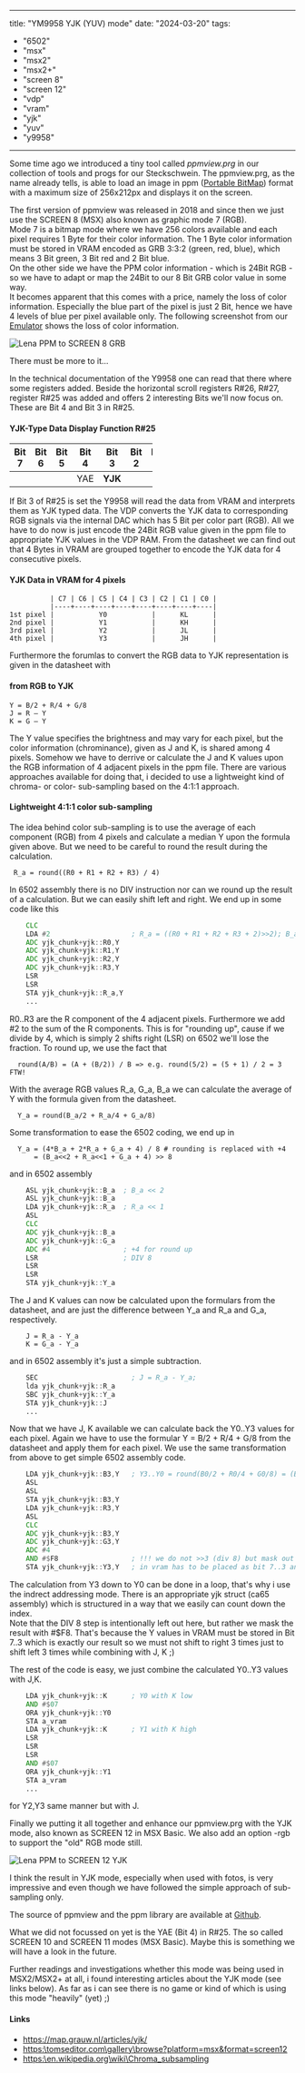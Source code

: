 
---
title: "YM9958 YJK (YUV) mode"
date: "2024-03-20"
tags:
  - "6502"
  - "msx"
  - "msx2"
  - "msx2+"
  - "screen 8"
  - "screen 12"
  - "vdp"
  - "vram"
  - "yjk"
  - "yuv"
  - "y9958"
---
Some time ago we introduced a tiny tool called _ppmview.prg_ in our collection of tools and progs for our Steckschwein. The ppmview.prg, as the name already tells, is able to load an image in ppm ([Portable BitMap](https://en.wikipedia.org/wiki/Netpbm)) format with a maximum size of 256x212px and displays it on the screen.

The first version of ppmview was released in 2018 and since then we just use the SCREEN 8 (MSX) also known as graphic mode 7 (RGB).<br>
Mode 7 is a bitmap mode where we have 256 colors available and each pixel requires 1 Byte for their color information.
The 1 Byte color information must be stored in VRAM encoded as GRB 3:3:2 (green, red, blue), which means 3 Bit green, 3 Bit red and 2 Bit blue. <br>
On the other side we have the PPM color information - which is 24Bit RGB - so we have to adapt or map the 24Bit to our 8 Bit GRB color value in some way.<br>
It becomes apparent that this comes with a price, namely the loss of color information. Especially the blue part of the pixel is just 2 Bit, hence we have 4 levels of blue per pixel available  only.
The following screenshot from our [Emulator](https://github.com/Steckschwein/steckschwein-emulator/) shows the loss of color information.

![Lena PPM to SCREEN 8 GRB](/post/2024/03/Y9958_yjk_mode.rgb.png)

There must be more to it...

In the technical documentation of the Y9958 one can read that there where some registers added. Beside the horizontal scroll registers R#26, R#27, register R#25 was added and offers 2 interesting Bits we'll now focus on. These are Bit 4 and Bit 3 in R#25.


#### YJK-Type Data Display Function R#25
<div style="width:50%; text-align:center;">

| Bit 7 | Bit 6 | Bit 5 | Bit 4 | Bit 3 | Bit 2 | Bit 1 | Bit 0 |
| ----- | ----- | ----- | ----- | ----- | ----- | ----- | ----- |
|  |  |  | YAE | **YJK** |  |  |  |
</div>

If Bit 3 of R#25 is set the Y9958 will read the data from VRAM and interprets them as YJK typed data. The VDP converts the YJK data to corresponding RGB signals via the internal DAC which has 5 Bit per color part (RGB).
All we have to do now is just encode the 24Bit RGB value given in the ppm file to appropriate YJK values in the VDP RAM. From the datasheet we can find out that 4 Bytes in VRAM are grouped together to encode the YJK data for 4 consecutive pixels.

#### YJK Data in VRAM for 4 pixels

```
          | C7 | C6 | C5 | C4 | C3 | C2 | C1 | C0 |
          |----+----+----+----+----+----+----+----|
1st pixel |           Y0           |      KL      |
2nd pixel |           Y1           |      KH      |
3rd pixel |           Y2           |      JL      |
4th pixel |           Y3           |      JH      |
```

Furthermore the forumlas to convert the RGB data to YJK representation is given in the datasheet with

#### from RGB to YJK
```
Y = B/2 + R/4 + G/8
J = R – Y
K = G – Y
```

The Y value specifies the brightness and may vary for each pixel, but the color information (chrominance), given as J and K, is shared among 4 pixels.
Somehow we have to derrive or calculate the J and K values upon the RGB information of 4 adjacent pixels in the ppm file. There are various approaches available for doing that,
i decided to use a lightweight kind of chroma- or color- sub-sampling based on the 4:1:1 approach.

#### Lightweight 4:1:1 color sub-sampling

The idea behind color sub-sampling is to use the average of each component (RGB) from 4 pixels and calculate a median Y upon the formula given above. But we need to be careful to round the result during the calculation.

```
 R_a = round((R0 + R1 + R2 + R3) / 4)
```

In 6502 assembly there is no DIV instruction nor can we round up the result of a calculation. But we can easily shift left and right. We end up in some code like this

```asm
    CLC
    LDA #2                    ; R_a = ((R0 + R1 + R2 + R3 + 2)>>2); B_a, G_a same manner
    ADC yjk_chunk+yjk::R0,Y
    ADC yjk_chunk+yjk::R1,Y
    ADC yjk_chunk+yjk::R2,Y
    ADC yjk_chunk+yjk::R3,Y
    LSR
    LSR
    STA yjk_chunk+yjk::R_a,Y
    ...
```
R0..R3 are the R component of the 4 adjacent pixels. Furthermore we add #2 to the sum of the R components. This is for "rounding up", cause if we divide by 4, which is simply 2 shifts right (LSR) on 6502 we'll lose the fraction. To round up, we use the fact that

```
  round(A/B) = (A + (B/2)) / B => e.g. round(5/2) = (5 + 1) / 2 = 3 FTW!
```

With the average RGB values R_a, G_a, B_a we can calculate the average of Y with the formula given from the datasheet.

```
  Y_a = round(B_a/2 + R_a/4 + G_a/8)
```

Some transformation to ease the 6502 coding, we end up in

```
  Y_a = (4*B_a + 2*R_a + G_a + 4) / 8 # rounding is replaced with +4
      = (B_a<<2 + R_a<<1 + G_a + 4) >> 8
```

and in 6502 assembly

```asm
    ASL yjk_chunk+yjk::B_a  ; B_a << 2
    ASL yjk_chunk+yjk::B_a
    LDA yjk_chunk+yjk::R_a  ; R_a << 1
    ASL
    CLC
    ADC yjk_chunk+yjk::B_a
    ADC yjk_chunk+yjk::G_a
    ADC #4                  ; +4 for round up
    LSR                     ; DIV 8
    LSR
    LSR
    STA yjk_chunk+yjk::Y_a
```

The J and K values can now be calculated upon the formulars from the datasheet, and are just the difference between Y_a and R_a and G_a, respectively.

```
    J = R_a - Y_a
    K = G_a - Y_a
```

and in 6502 assembly it's just a simple subtraction.

```asm
    SEC                       ; J = R_a - Y_a;
    lda yjk_chunk+yjk::R_a
    SBC yjk_chunk+yjk::Y_a
    STA yjk_chunk+yjk::J
    ...
```

Now that we have J, K available we can calculate back the Y0..Y3 values for each pixel. Again we have to use the formular Y = B/2 + R/4 + G/8 from the datasheet and apply them for each pixel.
We use the same transformation from above to get simple 6502 assembly code.

```asm
    LDA yjk_chunk+yjk::B3,Y   ; Y3..Y0 = round(B0/2 + R0/4 + G0/8) = (B0<<2 + R0<<1 + G + 4) >> 3
    ASL
    ASL
    STA yjk_chunk+yjk::B3,Y
    LDA yjk_chunk+yjk::R3,Y
    ASL
    CLC
    ADC yjk_chunk+yjk::B3,Y
    ADC yjk_chunk+yjk::G3,Y
    ADC #4
    AND #$F8                  ; !!! we do not >>3 (div 8) but mask out bit 2..0 since the y value
    STA yjk_chunk+yjk::Y3,Y   ; in vram has to be placed as bit 7..3 and bit 2..0 are the k/j component
```
The calculation from Y3 down to Y0 can be done in a loop, that's why i use the indrect addressing mode. There is an appropriate yjk struct (ca65 assembly) which is structured in a way that we easily can count down the index. <br>
Note that the DIV 8 step is intentionally left out here, but rather we mask the result with #$F8. That's because the Y values in VRAM must be stored in Bit 7..3 which is exactly our result so we must not shift to right 3 times just to shift left 3 times while combining with J, K ;)

The rest of the code is easy, we just combine the calculated Y0..Y3 values with J,K.

```asm
    LDA yjk_chunk+yjk::K      ; Y0 with K low
    AND #$07
    ORA yjk_chunk+yjk::Y0
    STA a_vram
    LDA yjk_chunk+yjk::K      ; Y1 with K high
    LSR
    LSR
    LSR
    AND #$07
    ORA yjk_chunk+yjk::Y1
    STA a_vram
    ...
```
for Y2,Y3 same manner but with J.

Finally we putting it all together and enhance our ppmview.prg with the YJK mode, also known as SCREEN 12 in MSX Basic. We also add an option -rgb to support the "old" RGB mode still.

![Lena PPM to SCREEN 12 YJK](/post/2024/03/Y9958_yjk_mode.yjk.png)

I think the result in YJK mode, especially when used with fotos, is very impressive and even though we have followed the simple approach of sub-sampling only.

The source of ppmview and the ppm library are available at [Github](https://github.com/Steckschwein/code/).

What we did not focussed on yet is the YAE (Bit 4) in R#25. The so called SCREEN 10 and SCREEN 11 modes (MSX Basic). Maybe this is something we will have a look in the future.

Further readings and investigations whether this mode was being used in MSX2/MSX2+ at all, i found interesting articles about the YJK mode (see links below). As far as i can see there is no game or kind of which is using this mode "heavily" (yet) ;)

#### Links
- <a target="_blank" href="https://map.grauw.nl/articles/yjk/">https:\/\/map.grauw.nl\/articles\/yjk\/</a>
- <a target="_blank" href="https://tomseditor.com/gallery/browse?platform=msx&format=screen12">https:\\tomseditor.com\gallery\browse?platform=msx&format=screen12</a>
- <a target="_blank" href="https://en.wikipedia.org/wiki/Chroma_subsampling">https:\\en.wikipedia.org\wiki\Chroma_subsampling</a>
